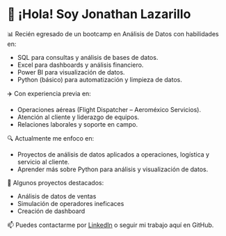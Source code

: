 # 👋 ¡Hola! Soy Jonathan Lazarillo

📊 Recién egresado de un bootcamp en Análisis de Datos con habilidades en:
- SQL para consultas y análisis de bases de datos.
- Excel para dashboards y análisis financiero.
- Power BI para visualización de datos.
- Python (básico) para automatización y limpieza de datos.

✈️ Con experiencia previa en:
- Operaciones aéreas (Flight Dispatcher – Aeroméxico Servicios).
- Atención al cliente y liderazgo de equipos.
- Relaciones laborales y soporte en campo.

🔍 Actualmente me enfoco en:
- Proyectos de análisis de datos aplicados a operaciones, logística y servicio al cliente.
- Aprender más sobre Python para análisis y visualización de datos.

📁 Algunos proyectos destacados:
-  Análisis de datos de ventas
-  Simulación de operadores ineficaces
-  Creación de dashboard

📫 Puedes contactarme por [LinkedIn](https://www.linkedin.com/in/jonathan-lazarillo/) o seguir mi trabajo aquí en GitHub.
